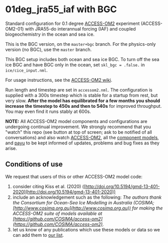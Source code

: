 # 01deg_jra55_iaf with BGC
Standard configuration for 0.1 degree [ACCESS-OM2](https://github.com/COSIMA/access-om2) experiment (ACCESS-OM2-01) with JRA55-do interannual forcing (IAF) and coupled biogeochemistry in the ocean and sea ice.

This is the BGC version, on the `master+bgc` branch. For the physics-only version (no BGC), use the `master` branch.

This BGC setup includes both ocean and sea ice BGC. To turn off the sea ice BGC and have BGC only in the ocean, set `skl_bgc = .false.` in `ice/cice_input.nml`.

For usage instructions, see the [ACCESS-OM2 wiki](https://github.com/COSIMA/access-om2/wiki).

Run length and timestep are set in `accessom2.nml`. The configuration is supplied with a 300s timestep which is stable for a startup from rest, but very slow. **After the model has equilibrated for a few months you should increase the timestep to 450s and then to 540s** for improved throughput. You may even find it runs stably at 600s.

**NOTE:** All ACCESS-OM2 model components and configurations are undergoing continual improvement. We strongly recommend that you "watch" this repo (see button at top of screen; ask to be notified of all conversations) and also watch [ACCESS-OM2](https://github.com/COSIMA/access-om2), all the [component models](https://github.com/COSIMA/access-om2/tree/master/src), and [payu](https://github.com/payu-org/payu) to be kept informed of updates, problems and bug fixes as they arise.

## Conditions of use

We request that users of this or other ACCESS-OM2 model code:
1. consider citing Kiss et al. (2020) ([http://doi.org/10.5194/gmd-13-401-2020](http://doi.org/10.5194/gmd-13-401-2020))
2. include an acknowledgement such as the following:
*The authors thank the Consortium for Ocean-Sea Ice Modelling in Australia (COSIMA; [http://www.cosima.org.au](http://www.cosima.org.au)) for making the ACCESS-OM2 suite of models available at [https://github.com/COSIMA/access-om2](https://github.com/COSIMA/access-om2).*
3. let us know of any publications which use these models or data so we can add them to [our list](https://scholar.google.com/citations?hl=en&user=inVqu_4AAAAJ).

